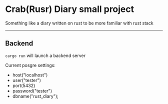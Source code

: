 # Crab(Rusr) Diary small project
Something like a diary written on rust to be more familiar with rust stack
___
## Backend
`cargo run` will launch a backend server

Current posgre settings:  
* host("localhost")
* user("tester")
* port(5432)
* password("tester")
* dbname("rust_diary");